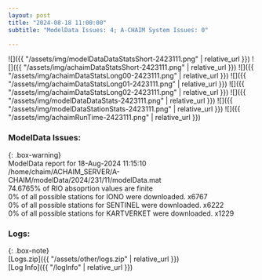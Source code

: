 ```yaml
---
layout: post
title: "2024-08-18 11:00:00"
subtitle: "ModelData Issues: 4; A-CHAIM System Issues: 0"

---
```


![]({{ "/assets/img/modelDataDataStatsShort-2423111.png" | relative_url }})
![]({{ "/assets/img/achaimDataStatsShort-2423111.png" | relative_url }})
![]({{ "/assets/img/achaimDataStatsLong00-2423111.png" | relative_url }})
![]({{ "/assets/img/achaimDataStatsLong01-2423111.png" | relative_url }})
![]({{ "/assets/img/achaimDataStatsLong02-2423111.png" | relative_url }})
![]({{ "/assets/img/modelDataDataStats-2423111.png" | relative_url }})
![]({{ "/assets/img/modelDataStationStats-2423111.png" | relative_url }})
![]({{ "/assets/img/achaimRunTime-2423111.png" | relative_url }})


### ModelData Issues:  
  
{: .box-warning}  
 ModelData report for 18-Aug-2024 11:15:10   
 /home/chaim/ACHAIM_SERVER/A-CHAIM/modelData/2024/231/11/modelData.mat   
 74.6765% of RIO absoprtion values are finite   
 0% of all possible stations for IONO were downloaded. x6767   
 0% of all possible stations for SENTINEL were downloaded. x6222   
 0% of all possible stations for KARTVERKET were downloaded. x1229   
  


### Logs:  
  
{: .box-note}  
[Logs.zip]({{ "/assets/other/logs.zip" | relative_url }})  
[Log Info]({{ "/logInfo" | relative_url }})  

